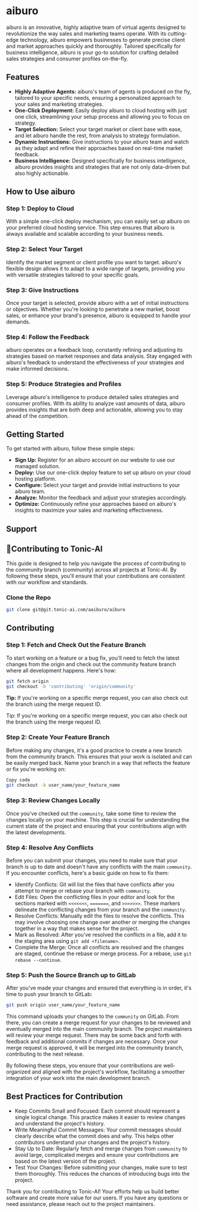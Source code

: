 # aiburo

aiburo is an innovative, highly adaptive team of virtual agents designed to revolutionize the way sales and marketing teams operate. With its cutting-edge technology, aiburo empowers businesses to generate precise client and market approaches quickly and thoroughly. Tailored specifically for business intelligence, aiburo is your go-to solution for crafting detailed sales strategies and consumer profiles on-the-fly.

## Features

- **Highly Adaptive Agents:** aiburo's team of agents is produced on the fly, tailored to your specific needs, ensuring a personalized approach to your sales and marketing strategies.
- **One-Click Deployment:** Easily deploy aiburo to cloud hosting with just one click, streamlining your setup process and allowing you to focus on strategy.
- **Target Selection:** Select your target market or client base with ease, and let aiburo handle the rest, from analysis to strategy formulation.
- **Dynamic Instructions:** Give instructions to your aiburo team and watch as they adapt and refine their approaches based on real-time market feedback.
- **Business Intelligence:** Designed specifically for business intelligence, aiburo provides insights and strategies that are not only data-driven but also highly actionable.

## How to Use aiburo

### Step 1: Deploy to Cloud

With a simple one-click deploy mechanism, you can easily set up aiburo on your preferred cloud hosting service. This step ensures that aiburo is always available and scalable according to your business needs.

### Step 2: Select Your Target

Identify the market segment or client profile you want to target. aiburo's flexible design allows it to adapt to a wide range of targets, providing you with versatile strategies tailored to your specific goals.

### Step 3: Give Instructions

Once your target is selected, provide aiburo with a set of initial instructions or objectives. Whether you're looking to penetrate a new market, boost sales, or enhance your brand's presence, aiburo is equipped to handle your demands.

### Step 4: Follow the Feedback

aiburo operates on a feedback loop, constantly refining and adjusting its strategies based on market responses and data analysis. Stay engaged with aiburo's feedback to understand the effectiveness of your strategies and make informed decisions.

### Step 5: Produce Strategies and Profiles

Leverage aiburo's intelligence to produce detailed sales strategies and consumer profiles. With its ability to analyze vast amounts of data, aiburo provides insights that are both deep and actionable, allowing you to stay ahead of the competition.

## Getting Started
To get started with aiburo, follow these simple steps:

- **Sign Up:** Register for an aiburo account on our website to use our managed solution.
- **Deploy:** Use our one-click deploy feature to set up aiburo on your cloud hosting platform.
- **Configure:** Select your target and provide initial instructions to your aiburo team.
- **Analyze:** Monitor the feedback and adjust your strategies accordingly.
- **Optimize:** Continuously refine your approaches based on aiburo's insights to maximize your sales and marketing effectiveness.

## Support

## 🌟Contributing to Tonic-AI

This guide is designed to help you navigate the process of contributing to the community branch (community) across all projects at Tonic-AI. By following these steps, you'll ensure that your contributions are consistent with our workflow and standards.

### Clone the Repo

```bash
git clone git@git.tonic-ai.com/aaiburo/aiburo
```

## Contributing

### Step 1: Fetch and Check Out the Feature Branch
To start working on a feature or a bug fix, you'll need to fetch the latest changes from the origin and check out the community feature branch where all development happens. Here's how:

```bash
git fetch origin
git checkout -b 'contributing' 'origin/community'
```

**Tip:** If you're working on a specific merge request, you can also check out the branch using the merge request ID.

Tip: If you're working on a specific merge request, you can also check out the branch using the merge request ID.

### Step 2: Create Your Feature Branch

Before making any changes, it's a good practice to create a new branch from the community branch. This ensures that your work is isolated and can be easily merged back. Name your branch in a way that reflects the feature or fix you're working on:

```bash
Copy code
git checkout -b user_name/your_feature_name
```

### Step 3: Review Changes Locally
Once you've checked out the `community`, take some time to review the changes locally on your machine. This step is crucial for understanding the current state of the project and ensuring that your contributions align with the latest developments.

### Step 4: Resolve Any Conflicts
Before you can submit your changes, you need to make sure that your branch is up to date and doesn't have any conflicts with the main `community`. If you encounter conflicts, here's a basic guide on how to fix them:

- Identify Conflicts: Git will list the files that have conflicts after you attempt to merge or rebase your branch with `community`.
- Edit Files: Open the conflicting files in your editor and look for the sections marked with `<<<<<<<`, `=======`, and `>>>>>>>`. These markers delineate the conflicting changes from your branch and the `community`.
- Resolve Conflicts: Manually edit the files to resolve the conflicts. This may involve choosing one change over another or merging the changes together in a way that makes sense for the project.
- Mark as Resolved: After you've resolved the conflicts in a file, add it to the staging area using `git add <filename>`.
- Complete the Merge: Once all conflicts are resolved and the changes are staged, continue the rebase or merge process. For a rebase, use `git rebase --continue`.

### Step 5: Push the Source Branch up to GitLab
After you've made your changes and ensured that everything is in order, it's time to push your branch to GitLab:

```bash
git push origin user_name/your_feature_name
```

This command uploads your changes to the `community` on GitLab. From there, you can create a merge request for your changes to be reviewed and eventually merged into the main community branch. The project maintainers will review your merge request. There may be some back and forth with feedback and additional commits if changes are necessary. Once your merge request is approved, it will be merged into the community branch, contributing to the next release.

By following these steps, you ensure that your contributions are well-organized and aligned with the project's workflow, facilitating a smoother integration of your work into the main development branch.

## Best Practices for Contribution
- Keep Commits Small and Focused: Each commit should represent a single logical change. This practice makes it easier to review changes and understand the project's history.
- Write Meaningful Commit Messages: Your commit messages should clearly describe what the commit does and why. This helps other contributors understand your changes and the project's history.
- Stay Up to Date: Regularly fetch and merge changes from `community` to avoid large, complicated merges and ensure your contributions are based on the latest version of the project.
- Test Your Changes: Before submitting your changes, make sure to test them thoroughly. This reduces the chances of introducing bugs into the project.

Thank you for contributing to Tonic-AI! Your efforts help us build better software and create more value for our users. If you have any questions or need assistance, please reach out to the project maintainers.
